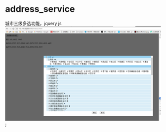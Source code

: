 # address_service
城市三级多选功能，jquery js
![image](https://github.com/AntonySufer/address_service/blob/master/img/pro.png);
